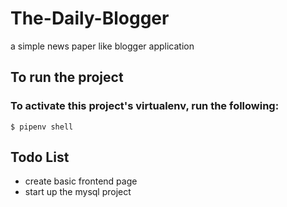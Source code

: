 # The-Daily-Blogger
a simple news paper like blogger application


## To run the project 
### To activate this project's virtualenv, run the following:
 `$ pipenv shell`




## Todo List

- create basic frontend page
- start up the mysql project

